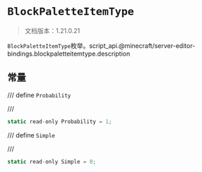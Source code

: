 # `BlockPaletteItemType`

> 文档版本：1.21.0.21

`BlockPaletteItemType`枚举。script_api.@minecraft/server-editor-bindings.blockpaletteitemtype.description

## 常量

/// define
`Probability`


///

```js
static read-only Probability = 1;
```


/// define
`Simple`


///

```js
static read-only Simple = 0;
```

